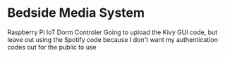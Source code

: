 # Bedside Media System
Raspberry Pi IoT Dorm Controler
Going to upload the Kivy GUI code, but leave out using the Spotify code because I don't want my authentication codes out for the public to use 
